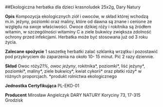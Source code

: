 ##Ekologiczna herbatka dla dzieci krasnoludek 25x2g, Dary Natury

**Opis** Kompozycja ekologicznych ziół i owoców, w skład której wchodzą m.in. jeżyny, poziomki oraz maliny, które od dawna są znane i cenione ze względu na swoje właściwości. Owoce dzikiej róży i rokitnika są źródłem witamin, w szczególności  witaminy C a ziele bukwicy zwiększa zdolność ochrony przed infekcjami. Herbatka może być stosowana już od 3 roku życia.

**Zalecane spożycie** 1 saszetkę herbatki zalać szklanką wrzątku i pozostawić pod przykryciem do zaparzenia na około 10- 15 minut. Pić 2 razy dziennie.

**Skład** Owoc róży*21%, owoc jeżyny*, rokitnika*, poziomki*, liść jeżyny*, poziomki*, maliny*, ziele bukwicy*, kwiat cykorii* oraz płatki róży* w różnych proporcjach.
*produkt rolnictwa ekologicznego

**Jednostka Certyfikująca** PL-EKO-01

**Producent** Mirosław Angielczyk DARY NATURY
Koryciny 73, 17-315 Grodzisk